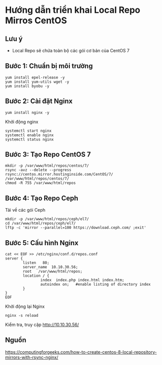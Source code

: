 # Hướng dẫn triển khai Local Repo Mirros CentOS

## Lưu ý

- Local Repo sẽ chứa toàn bộ các gói cơ bản của CentOS 7

## Bước 1: Chuẩn bị môi trường
```
yum install epel-release -y
yum install yum-utils wget -y
yum install byobu -y
```
## Bước 2: Cài đặt Nginx
```
yum install nginx -y
```

Khởi động nginx
```
systemctl start nginx
systemctl enable nginx
systemctl status nginx
```

## Bước 3: Tạo Repo CentOS 7
```
mkdir -p /var/www/html/repos/centos/7/
rsync -avz --delete --progress rsync://centos.mirror.hostinginside.com/CentOS/7/ /var/www/html/repos/centos/7/
chmod -R 755 /var/www/html/repos
```

## Bước 4: Tạo Repo Ceph

Tải về các gói Ceph
```
mkdir -p /var/www/html/repos/ceph/el7/
cd /var/www/html/repos/ceph/el7/
lftp -c 'mirror --parallel=100 https://download.ceph.com/ ;exit'
```

## Bước 5: Cấu hình Nginx

```
cat << EOF >> /etc/nginx/conf.d/repos.conf
server {
        listen   80;
        server_name  10.10.30.56;
        root   /var/www/html/repos;
        location / {
                index  index.php index.html index.htm;
                autoindex on;   #enable listing of directory index
        }
}
EOF
```

Khởi động lại Nginx
```
nginx -s reload
```

Kiểm tra, truy cập http://10.10.30.56/


## Nguồn

https://computingforgeeks.com/how-to-create-centos-8-local-repository-mirrors-with-rsync-nginx/
